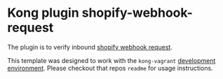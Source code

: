 # Kong plugin shopify-webhook-request

The plugin is to verify inbound [shopify webhook request](https://help.shopify.com/api/getting-started/webhooks#verify-webhook).

This template was designed to work with the `kong-vagrant` 
[development environment](https://github.com/Mashape/kong-vagrant). Please
checkout that repos `readme` for usage instructions.
